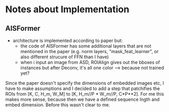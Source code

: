 # Notes about Implementation

## AISFormer
- architecture is implemented according to paper but:
    - the code of AISFormer has some additional layers that are not mentioned in the paper (e.g. norm layers, "mask_feat_learner", or also different strucure of FFN than I have)
    - when i input an image from ASD, ROIAlign gives out the bboxes of instances but after Deconv, it's all one color --> because not trained yet?

Since the paper doesn't specify the dimensions of embedded images etc, I have to make assumptions and I decided to add a step that patchifies the ROIs from [K, C, H_m, W_M] to [K, H_m//P * W_m//P, C*P**2]. For me this makes more sense, because then we have a defined sequence lngth and embed dimension. Before this wasn't clear to me.